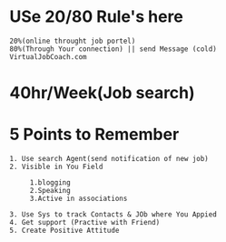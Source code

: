 # USe 20/80 Rule's here 
```
20%(online throught job portel)
80%(Through Your connection) || send Message (cold)
VirtualJobCoach.com
```

# 40hr/Week(Job search)
# 5 Points to Remember
```
1. Use search Agent(send notification of new job)
2. Visible in You Field

     1.blogging
     2.Speaking
     3.Active in associations
     
3. Use Sys to track Contacts & JOb where You Appied
4. Get support (Practive with Friend)
5. Create Positive Attitude
```
